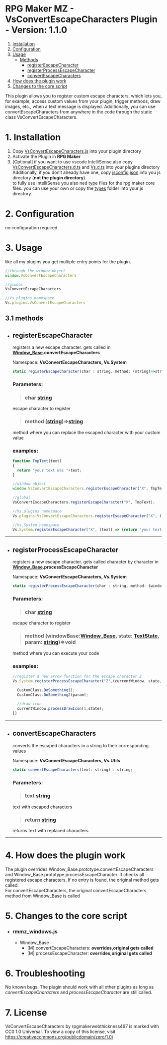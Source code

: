 # RPG Maker MZ - VsConvertEscapeCharacters Plugin - Version: 1.1.0

1. [Installation](#1-installation)
1. [Configuration](#2-configuration)
1. [Usage](#3-usage)
    - [Methods](#31-methods)
        - [registerEscapeCharacter](#registerescapecharacter)
        - [registerProcessEscapeCharacter](#registerprocessescapecharacter)
        - [convertEscapeCharacters](#convertescapecharacters)
1. [How does the plugin work](#4-how-does-the-plugin-work)
1. [Changes to the core script](#5-changes-to-the-core-script)

This plugin allows you to register custom escape characters, which lets you, for example, access custom values from your plugin, trigger methods, draw images, etc., when a text message is displayed. Additionally, you can use convertEscapeCharacters from anywhere in the code through the static class VsConvertEscapeCharacters.

# 1. Installation 

1. Copy [VsConvertEscapeCharacters.js](./js/plugins/VsConvertEscapeCharacters.js) into your plugin directory
2. Activate the Plugin in **RPG Maker**
3. [Optional] if you want to use vscode IntelliSense also copy [VsConvertEscapeCharacters.d.ts](./js/plugins/VsConvertEscapeCharacters.d.ts) and [Vs.d.ts](./js/plugins/Vs.d.ts) into your plugins directory\
  Additionally, if you don’t already have one, copy  [jsconfig.json](./js/jsconfig.json) into you js directory (**not the plugin directory**).\
  to fully use IntelliSense you also ned type files for the rpg maker core files. you can use your own or copy the [types](./js/types/) folder into your js directory.

# 2. Configuration
no configuration required
# 3. Usage
like all my plugins you get multiple entry points for the plugin.

```javascript
//through the window object
window.VsConvertEscapeCharacters

//global
VsConvertEscapeCharacters

//Vs.plugins namespace
Vs.plugins.VsConvertEscapeCharacters
```
## 3.1 methods

- ## registerEscapeCharacter
  registers a new escape character.
  gets called in **[Window_Base](./js/types/rmmz_windows/Window_Base.d.ts).convertEscapeCharacters**

  Namespace: **VsConvertEscapeCharacters, Vs.System**
  ```javascript
  static registerEscapeCharacter(char : string, method: (string)=>string) : void;
  ```
  ### Parameters:
  > ### char [string](https://www.w3schools.com/js/js_strings.asp)
  escape character to register

  > ### method ([string](https://www.w3schools.com/js/js_strings.asp))=>[string](https://www.w3schools.com/js/js_strings.asp)
  method where you can replace the escaped character with your custom value

  ### examples:
  
  ```javascript
  function TmpText(text)
  {
    return "your text was "+text;
  }

  //window object
  window.VsConvertEscapeCharacters.registerEscapeCharacter("X", TmpText);

  //global
  VsConvertEscapeCharacters.registerEscapeCharacter("X", TmpText);

  //Vs.plugins namespace
  Vs.plugins.VsConvertEscapeCharacters.registerEscapeCharacter("X", (text) => {return "your text was "+text;});

  //Vs.System namespace
  Vs.System.registerEscapeCharacter("X", (text) => {return "your text was "+text;});

---

- ## registerProcessEscapeCharacter
  registers a new escape character.
  gets called character by character in **[Window_Base](./js/types/rmmz_windows/Window_Base.d.ts).processEscapeCharacter**


  Namespace: **VsConvertEscapeCharacters, Vs.System**
  ```javascript
  static registerProcessEscapeCharacter(char : string, method: (windowBase:Window_Base, state: TextState, param: string)=>void) : void;
  ```
  ### Parameters:
  > ### char [string](https://www.w3schools.com/js/js_strings.asp)
  escape character to register

  > ### method (windowBase:[Window_Base](./js/types/rmmz_windows/Window_Base.d.ts), state: [TextState](./js/types/rmmz_windows/TextState.d.ts), param: [string](https://www.w3schools.com/js/js_strings.asp))=>void
  method where you can execute your code

  ### examples:
  ```javascript
  //register a new arrow function for the escape character Z
  Vs.System.registerProcessEscapeCharacter("Z",(currentWindow, state, param) => {

    CustomClass.DoSomething();
    CustomClass.DoSomething2(param);
    
    //draw icon
    currentWindow.processDrawIcon(1,state);
  })
  ```
---

- ## convertEscapeCharacters
  converts the escaped characters in a string to their corresponding values

  Namespace: **VsConvertEscapeCharacters, Vs.Utils**
  ```javascript
  static convertEscapeCharacters(text: string) : string;
  ```
  ### Parameters:
  > ### text [string](https://www.w3schools.com/js/js_strings.asp)
  text with escaped characters

  > ### return [string](https://www.w3schools.com/js/js_strings.asp)
  returns text with replaced characters

---

# 4. How does the plugin work
The plugin overrides Window_Base.prototype.convertEscapeCharacters and Window_Base.prototype.processEscapeCharacter. It checks all registered escape characters.
If no entry is found, the original method gets called.\
For convertEscapeCharacters, the original convertEscapeCharacters method from Window_Base is called

# 5. Changes to the core script
- ### rmmz_windows.js
  - Window_Base
    - [M] convertEscapeCharacters: **overrides,original gets called**
    - [M] processEscapeCharacter: **overrides,original gets called**

# 6. Troubleshooting

No known bugs. The plugin should work with all other plugins as long as *convertEscapeCharacters* and *processEscapeCharacter* are still called.

# 7. License
VsConvertEscapeCharacters by rpgmakerwebthickness467 is marked with CC0 1.0 Universal. To view a copy of this license, visit https://creativecommons.org/publicdomain/zero/1.0/
